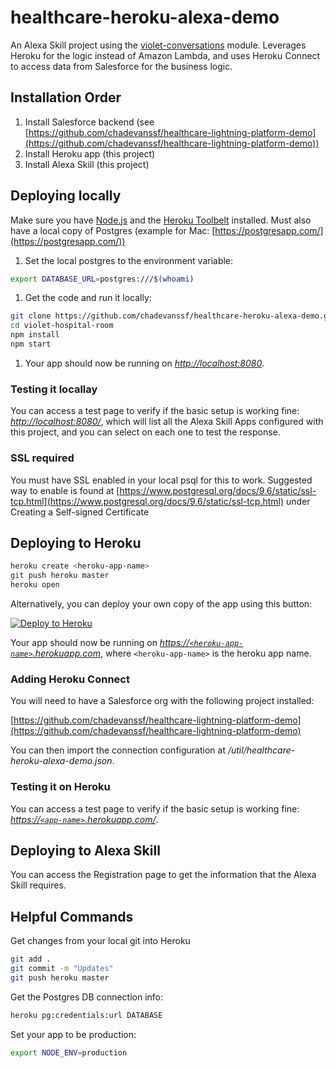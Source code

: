 # healthcare-heroku-alexa-demo

An Alexa Skill project using the [violet-conversations](https://github.com/salesforce/violet-conversations) module. Leverages Heroku for the logic instead of Amazon Lambda, and uses Heroku Connect to access data from Salesforce for the business logic.

## Installation Order

1. Install Salesforce backend (see [https://github.com/chadevanssf/healthcare-lightning-platform-demo](https://github.com/chadevanssf/healthcare-lightning-platform-demo))
1. Install Heroku app (this project)
1. Install Alexa Skill (this project)

## Deploying locally

Make sure you have [Node.js](http://nodejs.org/) and the [Heroku Toolbelt](https://toolbelt.heroku.com/) installed. Must also have a local copy of Postgres (example for Mac: [https://postgresapp.com/](https://postgresapp.com/))

1. Set the local postgres to the environment variable:
  ```sh
  export DATABASE_URL=postgres:///$(whoami)
  ```

1. Get the code and run it locally:
  ```sh
  git clone https://github.com/chadevanssf/healthcare-heroku-alexa-demo.git # or clone your own fork
  cd violet-hospital-room
  npm install
  npm start
  ```

1. Your app should now be running on *[http://localhost:8080](http://localhost:8080)*.

### Testing it locallay

You can access a test page to verify if the basic setup is working fine: *[http://localhost:8080/](http://localhost:8080/)*, which will list all the Alexa Skill Apps configured with this project, and you can select on each one to test the response.

### SSL required

You must have SSL enabled in your local psql for this to work. Suggested way to enable is found at [https://www.postgresql.org/docs/9.6/static/ssl-tcp.html](https://www.postgresql.org/docs/9.6/static/ssl-tcp.html) under Creating a Self-signed Certificate

## Deploying to Heroku

```sh
heroku create <heroku-app-name>
git push heroku master
heroku open
```

Alternatively, you can deploy your own copy of the app using this button:

[![Deploy to Heroku](https://www.herokucdn.com/deploy/button.png)](https://heroku.com/deploy?template=https://github.com/chadevanssf/healthcare-heroku-alexa-demo)

Your app should now be running on *[https://`<heroku-app-name>`.herokuapp.com](https://`<heroku-app-name>`.herokuapp.com)*, where `<heroku-app-name>` is the heroku app name.

### Adding Heroku Connect

You will need to have a Salesforce org with the following project installed:

[https://github.com/chadevanssf/healthcare-lightning-platform-demo](https://github.com/chadevanssf/healthcare-lightning-platform-demo)

You can then import the connection configuration at */util/healthcare-heroku-alexa-demo.json*.

### Testing it on Heroku

You can access a test page to verify if the basic setup is working fine: *[https://`<app-name>`.herokuapp.com/](https://`<app-name>`.herokuapp.com/)*.

## Deploying to Alexa Skill

You can access the Registration page to get the information that the Alexa Skill requires.

## Helpful Commands

Get changes from your local git into Heroku

```sh
git add .
git commit -m "Updates"
git push heroku master
```

Get the Postgres DB connection info:

```sh
heroku pg:credentials:url DATABASE
```

Set your app to be production:

```sh
export NODE_ENV=production
```
